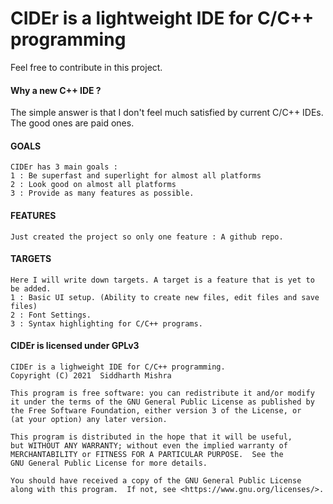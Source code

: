 # CIDEr is a lightweight IDE for C/C++ programming

Feel free to contribute in this project.

#### Why a new C++ IDE ?
The simple answer is that I don't feel much satisfied by current C/C++ IDEs.
The good ones are paid ones.

#### GOALS
    CIDEr has 3 main goals :
    1 : Be superfast and superlight for almost all platforms
    2 : Look good on almost all platforms
    3 : Provide as many features as possible.

#### FEATURES
    Just created the project so only one feature : A github repo.

#### TARGETS
    Here I will write down targets. A target is a feature that is yet to be added.
    1 : Basic UI setup. (Ability to create new files, edit files and save files)
    2 : Font Settings.
    3 : Syntax highlighting for C/C++ programs. 

#### CIDEr is licensed under GPLv3
    CIDEr is a lighweight IDE for C/C++ programming.
    Copyright (C) 2021  Siddharth Mishra

    This program is free software: you can redistribute it and/or modify
    it under the terms of the GNU General Public License as published by
    the Free Software Foundation, either version 3 of the License, or
    (at your option) any later version.

    This program is distributed in the hope that it will be useful,
    but WITHOUT ANY WARRANTY; without even the implied warranty of
    MERCHANTABILITY or FITNESS FOR A PARTICULAR PURPOSE.  See the
    GNU General Public License for more details.

    You should have received a copy of the GNU General Public License
    along with this program.  If not, see <https://www.gnu.org/licenses/>.